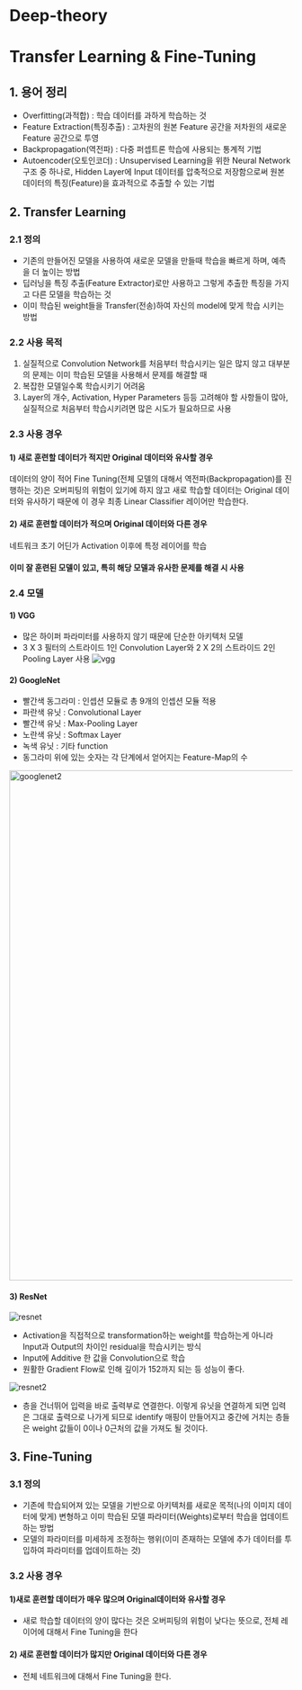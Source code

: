 # Deep-theory
# Transfer Learning & Fine-Tuning

## 1. 용어 정리
- Overfitting(과적합) : 학습 데이터를 과하게 학습하는 것
- Feature Extraction(특징추출) : 고차원의 원본 Feature 공간을 저차원의 새로운 Feature 공간으로 투영
- Backpropagation(역전파) : 다중 퍼셉트론 학습에 사용되는 통계적 기법
- Autoencoder(오토인코더) : Unsupervised Learning을 위한 Neural Network 구조 중 하나로, Hidden Layer에 Input 데이터를 압축적으로
                           저장함으로써 원본 데이터의 특징(Feature)을 효과적으로 추출할 수 있는 기법

## 2. Transfer Learning
### 2.1 정의
- 기존의 만들어진 모델을 사용하여 새로운 모델을 만들때 학습을 빠르게 하며, 예측을 더 높이는 방법
- 딥러닝을 특징 추출(Feature Extractor)로만 사용하고 그렇게 추출한 특징을 가지고 다른 모델을 학습하는 것
- 이미 학습된 weight들을 Transfer(전송)하여 자신의 model에 맞게 학습 시키는 방법

### 2.2 사용 목적
1) 실질적으로 Convolution Network를 처음부터 학습시키는 일은 많지 않고 대부분의 문제는 이미 학습된 모델을 사용해서 문제를 해결할 때
2) 복잡한 모델일수록 학습시키기 어려움
3) Layer의 개수, Activation, Hyper Parameters 등등 고려해야 할 사항들이 많아, 실질적으로 처음부터 학습시키려면 많은 시도가 필요하므로 사용

### 2.3 사용 경우
#### 1) 새로 훈련할 데이터가 적지만 Original 데이터와 유사할 경우
데이터의 양이 적어 Fine Tuning(전체 모델의 대해서 역전파(Backpropagation)를 진행하는 것)은 오버피팅의 위험이 있기에 하지 않고 새로 학습할
데이터는 Original 데이터와 유사하기 때문에 이 경우 최종 Linear Classifier 레이어만 학습한다.

#### 2) 새로 훈련할 데이터가 적으며 Original 데이터와 다른 경우
네트워크 초기 어딘가 Activation 이후에 특정 레이어를 학습

#### 이미 잘 훈련된 모델이 있고, 특히 해당 모델과 유사한 문제를 해결 시 사용

### 2.4 모델
#### 1) VGG
- 많은 하이퍼 파라미터를 사용하지 않기 때문에 단순한 아키텍처 모델
- 3 X 3 필터의 스트라이드 1인 Convolution Layer와 2 X 2의 스트라이드 2인 Pooling Layer 사용
![vgg](https://user-images.githubusercontent.com/40047360/44298241-6b54d900-a31a-11e8-9dc0-bf403bfb6415.png)

#### 2) GoogleNet
- 빨간색 동그라미 : 인셉션 모듈로 총 9개의 인셉션 모듈 적용
- 파란색 유닛 : Convolutional Layer
- 빨간색 유닛 : Max-Pooling Layer
- 노란색 유닛 : Softmax Layer
- 녹색 유닛 : 기타 function
- 동그라미 위에 있는 숫자는 각 단계에서 얻어지는 Feature-Map의 수
<img width="907" alt="googlenet2" src="https://user-images.githubusercontent.com/40047360/44298242-6d1e9c80-a31a-11e8-875e-3f2640242691.png">

#### 3) ResNet
![resnet](https://user-images.githubusercontent.com/40047360/44298245-6f80f680-a31a-11e8-9aee-ecac474a01ca.png)
- Activation을 직접적으로 transformation하는 weight를 학습하는게 아니라 Input과 Output의 차이인 residual을 학습시키는 방식
- Input에 Additive 한 값을 Convolution으로 학습
- 원활한 Gradient Flow로 인해 깊이가 152까지 되는 등 성능이 좋다.

![resnet2](https://user-images.githubusercontent.com/40047360/44298246-70b22380-a31a-11e8-9dd4-01cf68d6509f.png)
- 층을 건너뛰어 입력을 바로 출력부로 연결한다. 이렇게 유닛을 연결하게 되면 입력은 그대로 출력으로 나가게 되므로 identify 매핑이 만들어지고
  중간에 거치는 층들은 weight 값들이 0이나 0근처의 값을 가져도 될 것이다.

## 3. Fine-Tuning
### 3.1 정의
- 기존에 학습되어져 있는 모델을 기반으로 아키텍처를 새로운 목적(나의 이미지 데이터에 맞게) 변형하고 이미 학습된 모델 파라미터(Weights)로부터
  학습을 업데이트하는 방법
- 모델의 파라미터를 미세하게 조정하는 행위(이미 존재하는 모델에 추가 데이터를 투입하여 파라미터를 업데이트하는 것)

### 3.2 사용 경우
#### 1)새로 훈련할 데이터가 매우 많으며 Original데이터와 유사할 경우
- 새로 학습할 데이터의 양이 많다는 것은 오버피팅의 위험이 낮다는 뜻으로, 전체 레이어에 대해서 Fine Tuning을 한다

#### 2) 새로 훈련할 데이터가 많지만 Original 데이터와 다른 경우
- 전체 네트워크에 대해서 Fine Tuning을 한다.

